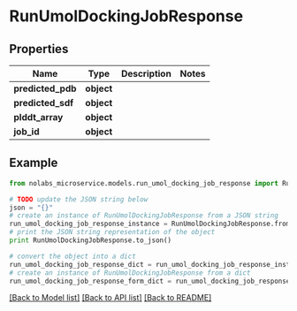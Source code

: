# RunUmolDockingJobResponse


## Properties

Name | Type | Description | Notes
------------ | ------------- | ------------- | -------------
**predicted_pdb** | **object** |  | 
**predicted_sdf** | **object** |  | 
**plddt_array** | **object** |  | 
**job_id** | **object** |  | 

## Example

```python
from nolabs_microservice.models.run_umol_docking_job_response import RunUmolDockingJobResponse

# TODO update the JSON string below
json = "{}"
# create an instance of RunUmolDockingJobResponse from a JSON string
run_umol_docking_job_response_instance = RunUmolDockingJobResponse.from_json(json)
# print the JSON string representation of the object
print RunUmolDockingJobResponse.to_json()

# convert the object into a dict
run_umol_docking_job_response_dict = run_umol_docking_job_response_instance.to_dict()
# create an instance of RunUmolDockingJobResponse from a dict
run_umol_docking_job_response_form_dict = run_umol_docking_job_response.from_dict(run_umol_docking_job_response_dict)
```
[[Back to Model list]](../README.md#documentation-for-models) [[Back to API list]](../README.md#documentation-for-api-endpoints) [[Back to README]](../README.md)


